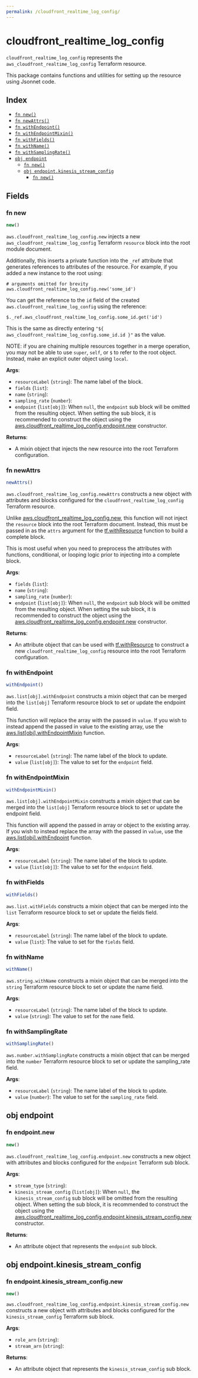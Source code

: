 ```yaml
---
permalink: /cloudfront_realtime_log_config/
---
```


# cloudfront_realtime_log_config

`cloudfront_realtime_log_config` represents the `aws_cloudfront_realtime_log_config` Terraform resource.



This package contains functions and utilities for setting up the resource using Jsonnet code.


## Index

* [`fn new()`](#fn-new)
* [`fn newAttrs()`](#fn-newattrs)
* [`fn withEndpoint()`](#fn-withendpoint)
* [`fn withEndpointMixin()`](#fn-withendpointmixin)
* [`fn withFields()`](#fn-withfields)
* [`fn withName()`](#fn-withname)
* [`fn withSamplingRate()`](#fn-withsamplingrate)
* [`obj endpoint`](#obj-endpoint)
  * [`fn new()`](#fn-endpointnew)
  * [`obj endpoint.kinesis_stream_config`](#obj-endpointkinesis_stream_config)
    * [`fn new()`](#fn-endpointkinesis_stream_confignew)

## Fields

### fn new

```ts
new()
```


`aws.cloudfront_realtime_log_config.new` injects a new `aws_cloudfront_realtime_log_config` Terraform `resource`
block into the root module document.

Additionally, this inserts a private function into the `_ref` attribute that generates references to attributes of the
resource. For example, if you added a new instance to the root using:

    # arguments omitted for brevity
    aws.cloudfront_realtime_log_config.new('some_id')

You can get the reference to the `id` field of the created `aws.cloudfront_realtime_log_config` using the reference:

    $._ref.aws_cloudfront_realtime_log_config.some_id.get('id')

This is the same as directly entering `"${ aws_cloudfront_realtime_log_config.some_id.id }"` as the value.

NOTE: if you are chaining multiple resources together in a merge operation, you may not be able to use `super`, `self`,
or `$` to refer to the root object. Instead, make an explicit outer object using `local`.

**Args**:
  - `resourceLabel` (`string`): The name label of the block.
  - `fields` (`list`): 
  - `name` (`string`): 
  - `sampling_rate` (`number`): 
  - `endpoint` (`list[obj]`):  When `null`, the `endpoint` sub block will be omitted from the resulting object. When setting the sub block, it is recommended to construct the object using the [aws.cloudfront_realtime_log_config.endpoint.new](#fn-cloudfront_realtime_log_configendpointnew) constructor.

**Returns**:
- A mixin object that injects the new resource into the root Terraform configuration.


### fn newAttrs

```ts
newAttrs()
```


`aws.cloudfront_realtime_log_config.newAttrs` constructs a new object with attributes and blocks configured for the `cloudfront_realtime_log_config`
Terraform resource.

Unlike [aws.cloudfront_realtime_log_config.new](#fn-cloudfront_realtime_log_confignew), this function will not inject the `resource`
block into the root Terraform document. Instead, this must be passed in as the `attrs` argument for the
[tf.withResource](https://github.com/tf-libsonnet/core/tree/main/docs#fn-withresource) function to build a complete block.

This is most useful when you need to preprocess the attributes with functions, conditional, or looping logic prior to
injecting into a complete block.

**Args**:
  - `fields` (`list`): 
  - `name` (`string`): 
  - `sampling_rate` (`number`): 
  - `endpoint` (`list[obj]`):  When `null`, the `endpoint` sub block will be omitted from the resulting object. When setting the sub block, it is recommended to construct the object using the [aws.cloudfront_realtime_log_config.endpoint.new](#fn-cloudfront_realtime_log_configendpointnew) constructor.

**Returns**:
  - An attribute object that can be used with [tf.withResource](https://github.com/tf-libsonnet/core/tree/main/docs#fn-withresource) to construct a new `cloudfront_realtime_log_config` resource into the root Terraform configuration.


### fn withEndpoint

```ts
withEndpoint()
```

`aws.list[obj].withEndpoint` constructs a mixin object that can be merged into the `list[obj]`
Terraform resource block to set or update the endpoint field.

This function will replace the array with the passed in `value`. If you wish to instead append the
passed in value to the existing array, use the [aws.list[obj].withEndpointMixin](TODO) function.


**Args**:
  - `resourceLabel` (`string`): The name label of the block to update.
  - `value` (`list[obj]`): The value to set for the `endpoint` field.


### fn withEndpointMixin

```ts
withEndpointMixin()
```

`aws.list[obj].withEndpointMixin` constructs a mixin object that can be merged into the `list[obj]`
Terraform resource block to set or update the endpoint field.

This function will append the passed in array or object to the existing array. If you wish
to instead replace the array with the passed in `value`, use the [aws.list[obj].withEndpoint](TODO)
function.


**Args**:
  - `resourceLabel` (`string`): The name label of the block to update.
  - `value` (`list[obj]`): The value to set for the `endpoint` field.


### fn withFields

```ts
withFields()
```

`aws.list.withFields` constructs a mixin object that can be merged into the `list`
Terraform resource block to set or update the fields field.



**Args**:
  - `resourceLabel` (`string`): The name label of the block to update.
  - `value` (`list`): The value to set for the `fields` field.


### fn withName

```ts
withName()
```

`aws.string.withName` constructs a mixin object that can be merged into the `string`
Terraform resource block to set or update the name field.



**Args**:
  - `resourceLabel` (`string`): The name label of the block to update.
  - `value` (`string`): The value to set for the `name` field.


### fn withSamplingRate

```ts
withSamplingRate()
```

`aws.number.withSamplingRate` constructs a mixin object that can be merged into the `number`
Terraform resource block to set or update the sampling_rate field.



**Args**:
  - `resourceLabel` (`string`): The name label of the block to update.
  - `value` (`number`): The value to set for the `sampling_rate` field.


## obj endpoint



### fn endpoint.new

```ts
new()
```


`aws.cloudfront_realtime_log_config.endpoint.new` constructs a new object with attributes and blocks configured for the `endpoint`
Terraform sub block.



**Args**:
  - `stream_type` (`string`): 
  - `kinesis_stream_config` (`list[obj]`):  When `null`, the `kinesis_stream_config` sub block will be omitted from the resulting object. When setting the sub block, it is recommended to construct the object using the [aws.cloudfront_realtime_log_config.endpoint.kinesis_stream_config.new](#fn-endpointkinesis_stream_confignew) constructor.

**Returns**:
  - An attribute object that represents the `endpoint` sub block.


## obj endpoint.kinesis_stream_config



### fn endpoint.kinesis_stream_config.new

```ts
new()
```


`aws.cloudfront_realtime_log_config.endpoint.kinesis_stream_config.new` constructs a new object with attributes and blocks configured for the `kinesis_stream_config`
Terraform sub block.



**Args**:
  - `role_arn` (`string`): 
  - `stream_arn` (`string`): 

**Returns**:
  - An attribute object that represents the `kinesis_stream_config` sub block.
